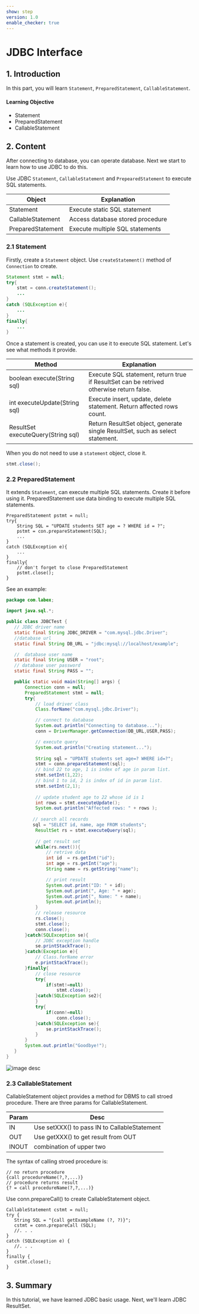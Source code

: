 ```yaml
---
show: step
version: 1.0
enable_checker: true
---
```

# JDBC Interface

## 1. Introduction

In this part, you will learn `Statement`, `PreparedStatement`, `CallableStatement`.

#### Learning Objective

- Statement
- PreparedStatement
- CallableStatement

## 2. Content

After connecting to database, you can operate database. Next we start to learn how to use JDBC to do this.

Use JDBC `Statement`, `CallableStatement` and `PrepearedStatement` to execute SQL statements.

|Object|Explanation|
|-|-|
|Statement|Execute static SQL statement|
|CallableStatement|Access database  stored procedure|
|PreparedStatement|Execute multiple SQL statements|

### 2.1 Statement

Firstly, create a `Statement` object. Use `createStatement()` method of `Connection` to create.

```java
Statement stmt = null;
try{
    stmt = conn.createStatement();
    ...
}
catch (SQLException e){
    ...
}
finally{
    ...
}
```

Once a statement is created, you can use it to execute SQL statement. Let's see what methods it provide.

|Method|Explanation|
|-|-|
|boolean execute(String sql)|Execute SQL statement, return true if ResultSet can be retrived otherwise return false.|
|int executeUpdate(String sql)|Execute insert, update, delete statement. Return affected rows count.|
|ResultSet executeQuery(String sql)|Return ResultSet object, generate single ResultSet, such as select statement.|

When you do not  need to use a `statement` object, close it.

```java
stmt.close();
```

### 2.2 PreparedStatement

It extends `Statement`, can execute multiple SQL statements. Create it before using it. PreparedStatement use data binding to execute multiple SQL statements.

```
PreparedStatement pstmt = null;
try{
    String SQL = "UPDATE students SET age = ? WHERE id = ?";
    pstmt = con.prepareStatement(SQL);
    ...
}
catch (SQLException e){
    ...
}
finally{
    // don't forget to close PreparedStatement
    pstmt.close();
}
```

See an example:

```java
package com.labex;

import java.sql.*;

public class JDBCTest {
   // JDBC driver name
   static final String JDBC_DRIVER = "com.mysql.jdbc.Driver";  
   //database url
   static final String DB_URL = "jdbc:mysql://localhost/example";

   //  database user name
   static final String USER = "root";
   // database user password
   static final String PASS = "";

   public static void main(String[] args) {
       Connection conn = null;
       PreparedStatement stmt = null;
       try{
           // load driver class
           Class.forName("com.mysql.jdbc.Driver");

           // connect to database
           System.out.println("Connecting to database...");
           conn = DriverManager.getConnection(DB_URL,USER,PASS);

           // execute query
           System.out.println("Creating statement...");
           
           String sql = "UPDATE students set age=? WHERE id=?";
           stmt = conn.prepareStatement(sql);
           // bind 22 to age, 1 is index of age in param list.
           stmt.setInt(1,22);
           // bind 1 to id, 2 is index of id in param list.
           stmt.setInt(2,1);
           
           // update student age to 22 whose id is 1
           int rows = stmt.executeUpdate();
           System.out.println("Affected rows: " + rows );
		  
		  // search all records
		  sql = "SELECT id, name, age FROM students";
           ResultSet rs = stmt.executeQuery(sql);
           
           // get result set
           while(rs.next()){
               // retrive data
               int id  = rs.getInt("id");
               int age = rs.getInt("age");
               String name = rs.getString("name");

               // print result
               System.out.print("ID: " + id);
               System.out.print(", Age: " + age);
               System.out.print(", Name: " + name);
               System.out.println();
           }
           // release resource
           rs.close();
           stmt.close();
           conn.close();
       }catch(SQLException se){
           // JDBC exception handle
           se.printStackTrace();
       }catch(Exception e){
           // Class.forName error
           e.printStackTrace();
       }finally{
           // close resource
           try{
               if(stmt!=null)
                   stmt.close();
           }catch(SQLException se2){
           }
           try{
               if(conn!=null)
                   conn.close();
           }catch(SQLException se){
               se.printStackTrace();
           }
       }
       System.out.println("Goodbye!");
   }
}
```


![image desc](https://labex.io/upload/A/S/L/K6TZ0l40T8rs.png)


### 2.3 CallableStatement

CallableStatement object provides a method for  DBMS to call stroed procedure. There are three params for CallableStatement.

|Param|Desc|
|-|-|
|IN|Use setXXX() to pass IN to CallableStatement|
|OUT|Use getXXX() to get result from OUT|
|INOUT|combination of upper two|

The syntax of calling stroed procedure is:

```
// no return procedure
{call procedureName(?,?,...)}
// procedure returns result
{? = call procedureName(?,?,...)}
```

Use conn.prepareCall() to create CallableStatement object.

```
CallableStatement cstmt = null;
try {
   String SQL = "{call getExampleName (?, ?)}";
   cstmt = conn.prepareCall (SQL);
   //. . .
}
catch (SQLException e) {
   //. . .
}
finally {
   cstmt.close();
}
```

## 3. Summary

In this tutorial, we have learned JDBC basic usage. Next, we'll learn JDBC ResultSet.